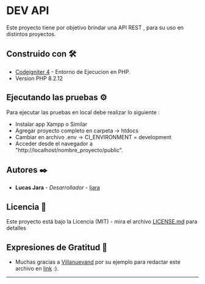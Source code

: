 # DEV API

Este proyecto tiene por objetivo brindar una API REST , para su uso en distintos proyectos.

## Construido con 🛠️

* [Codeigniter 4](https://codeigniter.com/user_guide/intro/index.html) - Entorno de Ejecucion en PHP.
* Version PHP 8.2.12

## Ejecutando las pruebas ⚙️

 Para ejecutar las pruebas en local debe realizar lo siguiente :
 * Instalar app Xampp o Similar
 * Agregar proyecto completo en carpeta -> htdocs
 * Cambiar en archivo .env -> CI_ENVIRONMENT = development
 * Acceder desde el navegador a "http://localhost/nombre_proyecto/public".

## Autores ✒️

* **Lucas Jara** - *Desarrollador* - [ljara](https://github.com/lucasjara)

## Licencia 📄

Este proyecto está bajo la Licencia (MIT) - mira el archivo [LICENSE.md](https://github.com/lucasjara/DevApi/blob/main/LICENSE) para detalles

## Expresiones de Gratitud 🎁

* Muchas gracias a [Villanuevand](https://github.com/Villanuevand) por su ejemplo para redactar este archivo en [link](https://gist.github.com/Villanuevand/6386899f70346d4580c723232524d35a) :).
---
